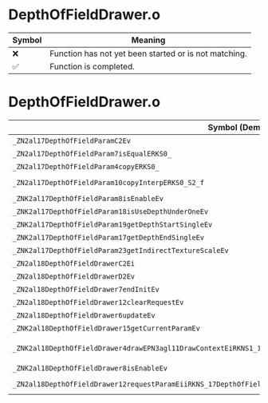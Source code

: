# DepthOfFieldDrawer.o
| Symbol | Meaning 
| ------------- | ------------- 
| :x: | Function has not yet been started or is not matching. 
| :white_check_mark: | Function is completed. 


# DepthOfFieldDrawer.o
| Symbol (Demangled) | Symbol (Mangled) | Decompiled? |
| ------------- |  ------------- | ------------- |
| `_ZN2al17DepthOfFieldParamC2Ev` | `al::DepthOfFieldParam::DepthOfFieldParam(void)` | :white_check_mark: |
| `_ZN2al17DepthOfFieldParam7isEqualERKS0_` | `al::DepthOfFieldParam::isEqual(al::DepthOfFieldParam const&)` | :white_check_mark: |
| `_ZN2al17DepthOfFieldParam4copyERKS0_` | `al::DepthOfFieldParam::copy(al::DepthOfFieldParam const&)` | :white_check_mark: |
| `_ZN2al17DepthOfFieldParam10copyInterpERKS0_S2_f` | `al::DepthOfFieldParam::copyInterp(al::DepthOfFieldParam const&,al::DepthOfFieldParam const&,float)` | :white_check_mark: |
| `_ZNK2al17DepthOfFieldParam8isEnableEv` | `al::DepthOfFieldParam::isEnable(void)const` | :white_check_mark: |
| `_ZNK2al17DepthOfFieldParam18isUseDepthUnderOneEv` | `al::DepthOfFieldParam::isUseDepthUnderOne(void)const` | :white_check_mark: |
| `_ZNK2al17DepthOfFieldParam19getDepthStartSingleEv` | `al::DepthOfFieldParam::getDepthStartSingle(void)const` | :white_check_mark: |
| `_ZNK2al17DepthOfFieldParam17getDepthEndSingleEv` | `al::DepthOfFieldParam::getDepthEndSingle(void)const` | :white_check_mark: |
| `_ZNK2al17DepthOfFieldParam23getIndirectTextureScaleEv` | `al::DepthOfFieldParam::getIndirectTextureScale(void)const` | :white_check_mark: |
| `_ZN2al18DepthOfFieldDrawerC2Ei` | `al::DepthOfFieldDrawer::DepthOfFieldDrawer(int)` | :white_check_mark: |
| `_ZN2al18DepthOfFieldDrawerD2Ev` | `al::DepthOfFieldDrawer::~DepthOfFieldDrawer()` | :white_check_mark: |
| `_ZN2al18DepthOfFieldDrawer7endInitEv` | `al::DepthOfFieldDrawer::endInit(void)` | :white_check_mark: |
| `_ZN2al18DepthOfFieldDrawer12clearRequestEv` | `al::DepthOfFieldDrawer::clearRequest(void)` | :white_check_mark: |
| `_ZN2al18DepthOfFieldDrawer6updateEv` | `al::DepthOfFieldDrawer::update(void)` | :white_check_mark: |
| `_ZNK2al18DepthOfFieldDrawer15getCurrentParamEv` | `al::DepthOfFieldDrawer::getCurrentParam(void)const` | :white_check_mark: |
| `_ZNK2al18DepthOfFieldDrawer4drawEPN3agl11DrawContextEiRKNS1_12RenderBufferERKNS1_11TextureDataERKNS_10ProjectionEffb` | `al::DepthOfFieldDrawer::draw(agl::DrawContext *,int,agl::RenderBuffer const&,agl::TextureData const&,al::Projection const&,float,float,bool)const` | :white_check_mark: |
| `_ZNK2al18DepthOfFieldDrawer8isEnableEv` | `al::DepthOfFieldDrawer::isEnable(void)const` | :white_check_mark: |
| `_ZN2al18DepthOfFieldDrawer12requestParamEiiRKNS_17DepthOfFieldParamE` | `al::DepthOfFieldDrawer::requestParam(int,int,al::DepthOfFieldParam const&)` | :white_check_mark: |
